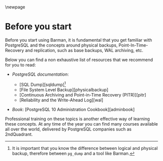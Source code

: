 \newpage

# Before you start

Before you start using Barman, it is fundamental that you get familiar
with PostgreSQL and the concepts around physical backups, Point-In-Time-Recovery and replication, such as base backups, WAL archiving, etc.

Below you can find a non exhaustive list of resources that we recommend for you to read:

- _PostgreSQL documentation_:
    - [SQL Dump][sqldump][^pgdump]
    - [File System Level Backup][physicalbackup]
    - [Continuous Archiving and Point-in-Time Recovery (PITR)][pitr]
    - [Reliability and the Write-Ahead Log][wal]
- _Book_: [PostgreSQL 10 Administration Cookbook][adminbook]

  [^pgdump]: It is important that you know the difference between logical and physical backup, therefore between `pg_dump` and a tool like Barman.

Professional training on these topics is another effective way of
learning these concepts. At any time of the year you can find many
courses available all over the world, delivered by PostgreSQL
companies such as 2ndQuadrant.

